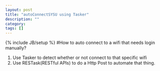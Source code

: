 ```yaml
---
layout: post
title: "autoConnectSYSU using Tasker"
description: ""
category: 
tags: []
---
```

{% include JB/setup %}
#How to auto connect to a wifi that needs login manually?
1. Use Tasker to detect whether or not connect to that specific wifi
2. Use RESTask(RESTful APIs) to do a Http Post to automate that thing.
